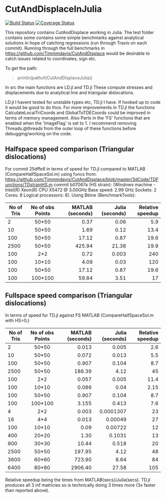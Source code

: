 # CutAndDisplaceInJulia

[![Build Status](https://travis-ci.com/Timmmdavis/CutAndDisplaceJulia.svg?token=1HhESyMNyqzV8R22Pqq6&branch=master)](https://travis-ci.com/Timmmdavis/CutAndDisplaceJulia)
[![Coverage Status](https://codecov.io/gh/Timmmdavis/CutAndDisplaceJulia/branch/master/graph/badge.svg?token=IbbZ8n4385)](https://codecov.io/gh/Timmmdavis/CutAndDisplaceJulia)

This repository contains CutAndDisplace working in Julia. 
The test folder contains some contains some simple benchmarks against analytical solutions in hope of catching regressions (run through Travis on each commit). Running through the full benchmarks in https://github.com/Timmmdavis/CutAndDisplace would be desirable to catch issues related to coordinates, sign etc. 

To get the path:
> println(pathof(CutAndDisplaceJulia))

In src the main functions are 
LD.jl 
and 
TD.jl
These compute stresses and displacements due to analytical line and triangular dislocations. 

LD.jl I havent tested for unstable types etc, TD.jl I have. If hooked up to code it would be good to do thos. 
For more improvements in TD.jl the functions CalculateLocalTriCoords and GlobalToTDECoords could be improved in terms of memory management. Also Parts in the 'FS' functions that are enabled when the 'ImageFlag' is set to 1. 
I recommend removing Threads.@threads from the outer loop of these functions before debugging/working on the code.  

## Halfspace speed comparison (Triangular dislocations)

For commit 25dffe8 in terms of speed for TD.jl compared to MATLAB (CompareHalfSpaceSol.m) using funcs from: https://github.com/Timmmdavis/CutAndDisplace/blob/master/3dCode/TDFunctions/TDstrainHS.m commit b07067a  (HS strain):
(Windows machine - Intel(R) Xeon(R) CPU X5472 @ 3.00GHz	Base speed:	2.99 GHz 	Sockets:	2	Cores:	8	Logical processors:	8). Using Btime (BenchmarkTools): 

| No of Tris    | No of obs Points | MATLAB (seconds)  | Julia (seconds) | Relative speedup |
| ------------- |:----------------:| -----------------:| -------------:  | --------------:  |
| 2     | 50*50   |  0.37  |  0.06  |  5.9 |
| 10    | 50*50   |  1.69  |  0.12  | 13.4 |
| 100   | 50*50   | 17.12  |  0.87  | 19.6 |
| 2500  | 50*50   |425.94  | 21.38  | 19.9 |
| 100   | 2*2     |  0.72  |  0.003 | 240     |
| 100   | 10*10   |  4.09  |  0.03  | 120     |
| 100   | 50*50   | 17.12  |  0.87  | 19.6 |
| 100   | 100*100 | 59.84  |  3.51  | 17 |

## Fullspace speed comparison (Triangular dislocations)

In terms of speed for TD.jl against FS MATLAB (CompareHalfSpaceSol.m with HS=0;)

| No of Tris    | No of obs Points | MATLAB (seconds)  | Julia (seconds) | Relative speedup |
| ------------- |:----------------:| -----------------:| -------------:  | --------------:  |
| 2     | 50*50   |  0.013 | 0.005 | 2.6 | 
| 10    | 50*50   |  0.072 | 0.013 | 5.5 | 
| 100   | 50*50   |  0.907 | 0.104 | 8.7 |
| 2500  | 50*50   |186.39  | 4.12 | 45 |
| 100   | 2*2     |  0.057 | 0.005 |11.4|
| 100   | 10*10   |  0.086 | 0.04 | 2.15 |
| 100   | 50*50   |  0.907 | 0.104 | 8.7 |
| 100   | 100*100 |  3.155 | 0.413 | 7.6 |
| 4     | 2*2     |   0.003 |  0.0001307 | 23  | 
| 16    | 4*4     |   0.013 |  0.00049   | 27  | 
| 100   | 10*10   |   0.09 |   0.00722   | 12 |
| 400   | 20*20   |   1.30 |   0.1031    | 13  |
| 900   | 30*30   |  10.44 |   0.518     | 20  |
| 2500  | 50*50   | 197.95 |  4.12       | 48  |
| 3600  | 60*60   | 723.90 |  8.64      | 84 |
| 6400  | 80*80   |2906.40 | 27.58      | 105 |


Relative speedup being the times from MATLAB(secs)/Julia(secs).
TD.jl produces all 3 inf matricies so is technically doing 3 times more (3x faster than reported above).  

